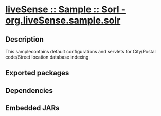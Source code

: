 # [liveSense :: Sample :: Sorl - org.liveSense.sample.solr](http://github.com/liveSense/org.liveSense.sample.solr)

## Description
This samplecontains default configurations and servlets for City/Postal code/Street location database indexing

## Exported packages

## Dependencies

## Embedded JARs
